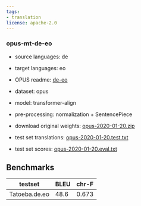 ```yaml
---
tags:
- translation
license: apache-2.0
---
```


### opus-mt-de-eo

* source languages: de
* target languages: eo
*  OPUS readme: [de-eo](https://github.com/Helsinki-NLP/OPUS-MT-train/blob/master/models/de-eo/README.md)

*  dataset: opus
* model: transformer-align
* pre-processing: normalization + SentencePiece
* download original weights: [opus-2020-01-20.zip](https://object.pouta.csc.fi/OPUS-MT-models/de-eo/opus-2020-01-20.zip)
* test set translations: [opus-2020-01-20.test.txt](https://object.pouta.csc.fi/OPUS-MT-models/de-eo/opus-2020-01-20.test.txt)
* test set scores: [opus-2020-01-20.eval.txt](https://object.pouta.csc.fi/OPUS-MT-models/de-eo/opus-2020-01-20.eval.txt)

## Benchmarks

| testset               | BLEU  | chr-F |
|-----------------------|-------|-------|
| Tatoeba.de.eo 	| 48.6 	| 0.673 |

